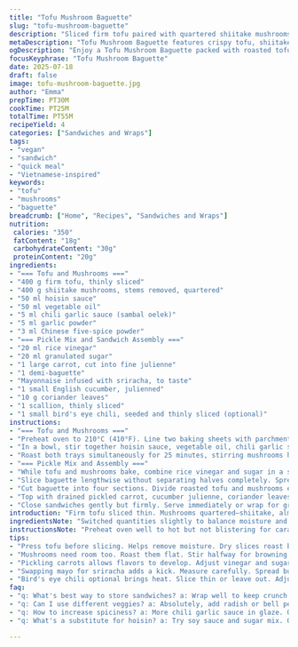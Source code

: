 ```yaml
---
title: "Tofu Mushroom Baguette"
slug: "tofu-mushroom-baguette"
description: "Sliced firm tofu paired with quartered shiitake mushrooms, both brushed and tossed in a blend of hoisin, chili garlic sauce, and Chinese five-spice powder, roasted until tender. Pickled carrot ribbons and crisp cucumber cut into fine julienne, layered inside a crunchy baguette spread with spicy mayo. Fresh coriander leaves, sliced green onion, and optional bird's eye chili add brightness and heat. Vegan, nut-free, and dairy-free sandwich with a tangy-sweet crunch and robust umami flavors. Prep and active cook times balanced for a quick vegetarian main course."
metaDescription: "Tofu Mushroom Baguette features crispy tofu, shiitake mushrooms, and fresh veggies in a crunchy baguette. A flavorful vegan delight."
ogDescription: "Enjoy a Tofu Mushroom Baguette packed with roasted tofu, shiitake mushrooms, and pickled veggies. A crunchy, tangy sandwich that's vegan."
focusKeyphrase: "Tofu Mushroom Baguette"
date: 2025-07-18
draft: false
image: tofu-mushroom-baguette.jpg
author: "Emma"
prepTime: PT30M
cookTime: PT25M
totalTime: PT55M
recipeYield: 4
categories: ["Sandwiches and Wraps"]
tags:
- "vegan"
- "sandwich"
- "quick meal"
- "Vietnamese-inspired"
keywords:
- "tofu"
- "mushrooms"
- "baguette"
breadcrumb: ["Home", "Recipes", "Sandwiches and Wraps"]
nutrition: 
 calories: "350"
 fatContent: "18g"
 carbohydrateContent: "30g"
 proteinContent: "20g"
ingredients:
- "=== Tofu and Mushrooms ==="
- "400 g firm tofu, thinly sliced"
- "400 g shiitake mushrooms, stems removed, quartered"
- "50 ml hoisin sauce"
- "50 ml vegetable oil"
- "5 ml chili garlic sauce (sambal oelek)"
- "5 ml garlic powder"
- "3 ml Chinese five-spice powder"
- "=== Pickle Mix and Sandwich Assembly ==="
- "20 ml rice vinegar"
- "20 ml granulated sugar"
- "1 large carrot, cut into fine julienne"
- "1 demi-baguette"
- "Mayonnaise infused with sriracha, to taste"
- "1 small English cucumber, julienned"
- "10 g coriander leaves"
- "1 scallion, thinly sliced"
- "1 small bird's eye chili, seeded and thinly sliced (optional)"
instructions:
- "=== Tofu and Mushrooms ==="
- "Preheat oven to 210°C (410°F). Line two baking sheets with parchment paper or silicone baking mats. Arrange tofu slices flat on one tray, mushrooms spread in a single layer on the other."
- "In a bowl, stir together hoisin sauce, vegetable oil, chili garlic sauce, garlic powder, and five-spice powder. Use one-third of this glaze to brush tofu slices on one side. Pour remaining glaze over mushrooms, toss gently to coat evenly."
- "Roast both trays simultaneously for 25 minutes, stirring mushrooms halfway through but leaving tofu undisturbed."
- "=== Pickle Mix and Assembly ==="
- "While tofu and mushrooms bake, combine rice vinegar and sugar in a small bowl until sugar dissolves. Toss carrot julienne in the pickling liquid, let sit 15 minutes, then drain well."
- "Slice baguette lengthwise without separating halves completely. Spread spicy mayo inside."
- "Cut baguette into four sections. Divide roasted tofu and mushrooms evenly among base of each piece."
- "Top with drained pickled carrot, cucumber julienne, coriander leaves, scallion slices, and optional chili for heat."
- "Close sandwiches gently but firmly. Serve immediately or wrap for grab-and-go."
introduction: "Firm tofu sliced thin. Mushrooms quartered—shiitake, almost meaty. Hoisin blended with chili paste and fragrant five-spice. Oil smooths, garlic power spices. Spread, brush, toss then heat. Oven hot, 210°C. Mushrooms stirred midway. Carrot julienne soaked in sweet-and-sour vinegar bath, squeezed dry after 15 minutes. Bagwritten split but hinged, mayo spiced with a kick inside. Cucumber cold and crisp, coriander vivid green, scallion thin as whispers. Tiny fiery chili optional but recommended. Layered, stacked—bready, filling, sharp and sauce-rich. Bite down with crackle and layered warmth. No fuss but full flavor. Hot out of oven or wrapped for later. Pure vegetarian punch."
ingredientsNote: "Switched quantities slightly to balance moisture and toughness. More tofu, more mushrooms for heft. Hoisin and chili adjusted for a redder, spicier glaze replacing traditional sambal with chili garlic sauce for sharper heat. Five-spice powder cut to avoid overwhelming. Vinegar and sugar increased, deepening carrot pickle flavor and brightness for contrast. English cucumber in lieu of a garden cucumber for skin crunch and less bitterness. Mayonnaise stirred with sriracha, adding creamy heat replacing plain mayo. Baghette size trimmed for smaller handheld portions. Measure precisely but taste glaze before use; hoisin batches differ. Mushrooms washed lightly, stems discarded to avoid woody bits. Marinate carrot longer for tang if preferred. Coriander fresh and not wilted key for freshness. Green onion sliced toward serving to keep mild bite. Bird's eye chili optional but adds sharp zip. Oil measured generously to ensure glaze coverage."
instructionsNote: "Preheat oven well to hot but not blistering for caramelizing mushrooms and tofu without burning glaze. Two trays avoid overcrowding and steaming. Brush tofu only once—too much glaze turns soggy, better roasted crisp edge. Mushrooms tossed for even caramelization. Flip tofu not needed, keeps slices flat and intact. Roast 25 minutes a touch longer than usual for deeper color. Stir mushrooms midway so all sides brown. Pickle carrot before oven step, draining well prevents soggy sandwich. Slice baguette carefully not to detach fully; hinge method holds fillings tight. Spicy mayo spread evenly for moisture but not wetness. Assemble order matters—protein base first, then pickles, raw veggies, herbs, heat. Chilies sliced fine to distribute heat evenly. Wrap sandwiches after assembling for 5-10 minutes to meld flavors if not serving immediately. Don’t overstuff, bread thickness balances fillings. Serve warm or room temp. Can double glaze leftover tofu for quick stir-fry topping later."
tips:
- "Press tofu before slicing. Helps remove moisture. Dry slices roast better. Arrange on a tray without overlapping. Maintain even cooking."
- "Mushrooms need room too. Roast them flat. Stir halfway for browning. Careful not to overcook. Check for tenderness but don’t mush."
- "Pickling carrots allows flavors to develop. Adjust vinegar and sugar. Taste to balance tang. Let sit longer for deeper flavor."
- "Swapping mayo for sriracha adds a kick. Measure carefully. Spread but don’t drown bread. Focus on balance, keep crunch."
- "Bird's eye chili optional brings heat. Slice thin or leave out. Adjust to your preference. Fresh elements keep sandwich alive."
faq:
- "q: What's best way to store sandwiches? a: Wrap well to keep crunch. Fridge ok for short time. Eat within a day for best taste."
- "q: Can I use different veggies? a: Absolutely, add radish or bell peppers. Just keep crunch. Avoid soft fillings to maintain structure."
- "q: How to increase spiciness? a: More chili garlic sauce in glaze. Or layer extra chilies inside. Adjust to your desired heat level."
- "q: What's a substitute for hoisin? a: Try soy sauce and sugar mix. Or make a homemade version. First, then balance sweet and salty."

---
```


